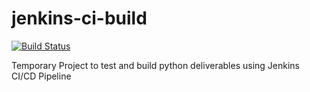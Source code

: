 # jenkins-ci-build

[![Build Status](http://35.200.237.79/buildStatus/icon?job=jenkins-multibranch/master)](http://35.200.237.79/job/jenkins-multibranch/master)

Temporary Project to test and build python deliverables using Jenkins CI/CD Pipeline
